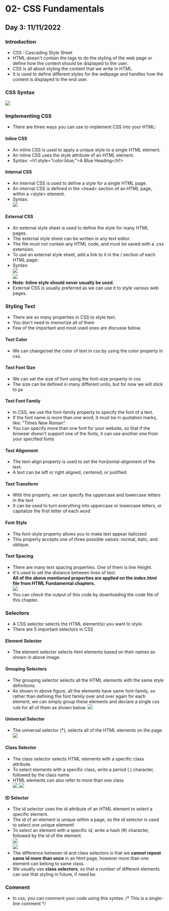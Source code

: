 # 02- CSS Fundamentals
## Day 3: 11/11/2022
### Introduction 
- CSS : Cascading Style Sheet
- HTML doesn't contain the tags to do the styling of the web page or define how the content should be displayed to the user.
- CSS is all about styling the content that we write in HTML.
- It is used to define different styles for the webpage and handles how the content is displayed to the end user.
### CSS Syntax
![](https://github.com/zainab-Memon/Learn-HTML-CSS/blob/main/Images/syntax.PNG)
### Implementing CSS
- There are three ways you can use to implement CSS into your HTML: 
#### Inline CSS
- An inline CSS is used to apply a unique style to a single HTML element.
- An inline CSS uses the style attribute of an HTML element.
- Syntax: \<h1 style="color:blue;">A Blue Heading\</h1>
#### Internal CSS
- An internal CSS is used to define a style for a single HTML page.
- An internal CSS is defined in the \<head> section of an HTML page, within a \<style> element.
- Syntax: <br>
![](https://github.com/zainab-Memon/Learn-HTML-CSS/blob/main/Images/internal%20css.PNG)
#### External CSS
- An external style sheet is used to define the style for many HTML pages.
- The external style sheet can be written in any text editor. 
- The file must not contain any HTML code, and must be saved with a .css extension.
- To use an external style sheet, add a link to it in the /<head> section of each HTML page:
- Syntax: <br>
![](https://github.com/zainab-Memon/Learn-HTML-CSS/blob/main/Images/stylecss.PNG) <br>
![](https://github.com/zainab-Memon/Learn-HTML-CSS/blob/main/Images/external%20css1.PNG)
- **Note: Inline style should never usually be used.**
- External CSS is usually preferred as we can use it to style various web pages.  
### Styling Text 
- There are so many properties in CSS to style text. 
- You don't need to memorize all of them
- Few of the important and most used ones are discusse below. 
#### Text Color 
- We can change/set the color of text in css by using the color property in css. 
#### Text Font Size
- We can set the size of font using the font-size property in css
- The size can be defined in many different units, but for now we will stick to px
#### Text Font Family 
- In CSS, we use the font-family property to specify the font of a text.
- If the font name is more than one word, it must be in quotation marks, like: "Times New Roman".
- You can specify more than one font for your website, so that if the browser doesn't support one of the fonts, it can use another one from your specified fonts
#### Text Alignment
- The text-align property is used to set the horizontal-alignment of the text. 
- A text can be left or right aligned, centered, or justified.
#### Text Transform
- With this property, we can specify the uppercase and lowercase letters in the text
- It can be used to turn everything into uppercase or lowercase letters, or capitalize the first letter of each word
#### Font Style
- The font-style property allows you to make text appear italicized 
- This property accepts one of three possible values: normal, italic, and oblique.
#### Text Spacing
- There are many text spacing properties. One of them is line Height.
- It's used to set the distance between lines of text. <br>
**All of the above mentioned properties are applied on the index.html file from HTML Fundamental chapters.**<br>
![](https://github.com/zainab-Memon/Learn-HTML-CSS/blob/main/Images/text%20styling.PNG) <br>
- You can check the output of this code by downloading the code file of this chapter.
### Selectors 
- A CSS selector selects the HTML element(s) you want to style.
- There are 5 important selectors in CSS
#### Element Selector
- The element selector selects html elements based on their names as shown in above image.
#### Grouping Selectors 
- The grouping selector selects all the HTML elements with the same style definitions.
- As shown in above figure, all the elements have same font-family, so rather than defining the font family over and over again for each element, we can simply group these elements and declare a single css rule for all of them as shown below.
![](https://github.com/zainab-Memon/Learn-HTML-CSS/blob/main/Images/group%20selector.PNG)
#### Universal Selector 
- The universal selector (*), selects all of the HTML elements on the page. <br>
![](https://github.com/zainab-Memon/Learn-HTML-CSS/blob/main/Images/universal%20selector.PNG)
#### Class Selector 
- The class selector selects HTML elements with a specific class attribute.
- To select elements with a specific class, write a period (.) character, followed by the class name.
- HTML elements can also refer to more than one class <br>
![](https://github.com/zainab-Memon/Learn-HTML-CSS/blob/main/Images/class.PNG)
![](https://github.com/zainab-Memon/Learn-HTML-CSS/blob/main/Images/class%20sele.PNG)
#### ID Selector 
- The id selector uses the id attribute of an HTML element to select a specific element.
- The id of an element is unique within a page, so the id selector is used to select one unique element!
- To select an element with a specific id, write a hash (#) character, followed by the id of the element.<br>
![](https://github.com/zainab-Memon/Learn-HTML-CSS/blob/main/Images/id.PNG) <br>
![](https://github.com/zainab-Memon/Learn-HTML-CSS/blob/main/Images/id%20selector.PNG)
- The difference between id and class selectors is that we **cannot repeat same id more than once** in an html page, however more than one element can belong to same class.
- We usually use **class selectors**, so that a number of different elements can use that styling in future, if need be.
### Comment 
- In css, you can comment your code using this syntax: \/* This is a single-line comment \*/
